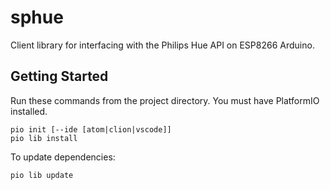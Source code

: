 # sphue

Client library for interfacing with the Philips Hue API on ESP8266 Arduino.

## Getting Started

Run these commands from the project directory. You must have PlatformIO installed.

```
pio init [--ide [atom|clion|vscode]]
pio lib install
```

To update dependencies:

```
pio lib update
```